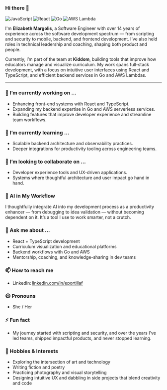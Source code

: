 ### Hi there 👋

![JavaScript](https://img.shields.io/badge/-JavaScript-F7DF1E?logo=javascript&logoColor=black)
![React](https://img.shields.io/badge/-React-61DAFB?logo=react&logoColor=black)
![Go](https://img.shields.io/badge/-Go-00ADD8?logo=go&logoColor=white)
![AWS Lambda](https://img.shields.io/badge/-AWS_Lambda-FF9900?logo=amazonaws&logoColor=white)

I'm **Elizabeth Margolis**, a Software Engineer with over 14 years of experience across the software development spectrum — from scripting and security to mobile, backend, and frontend development. I’ve also held roles in technical leadership and coaching, shaping both product and people.

Currently, I’m part of the team at **Kiddom**, building tools that improve how educators manage and visualize curriculum. My work spans full-stack development, with a focus on intuitive user interfaces using React and TypeScript, and efficient backend services in Go and AWS Lambdas.

---

### 🔭 I’m currently working on …
- Enhancing front-end systems with React and TypeScript.
- Expanding my backend expertise in Go and AWS serverless services.
- Building features that improve developer experience and streamline team workflows.

### 🌱 I’m currently learning …
- Scalable backend architecture and observability practices.
- Deeper integrations for productivity tooling across engineering teams.

### 👯 I’m looking to collaborate on …
- Developer experience tools and UX-driven applications.
- Systems where thoughtful architecture and user impact go hand in hand.

### 🤖 AI in My Workflow
I thoughtfully integrate AI into my development process as a productivity enhancer — from debugging to idea validation — without becoming dependent on it. It’s a tool I use to work smarter, not a crutch.

### 🤔 Ask me about …
- React + TypeScript development
- Curriculum visualization and educational platforms
- Backend workflows with Go and AWS
- Mentorship, coaching, and knowledge-sharing in dev teams

### 📫 How to reach me
- LinkedIn: [linkedin.com/in/eportillaf](https://www.linkedin.com/in/eportillaf)

### 😄 Pronouns
- She / Her

### ⚡ Fun fact
- My journey started with scripting and security, and over the years I’ve led teams, shipped impactful products, and never stopped learning.

### 🎨 Hobbies & Interests
- Exploring the intersection of art and technology
- Writing fiction and poetry
- Practicing photography and visual storytelling
- Designing intuitive UX and dabbling in side projects that blend creativity and code
